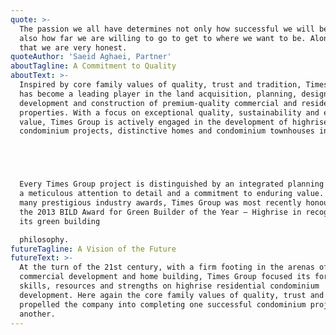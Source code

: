 ```yaml
---
quote: >-
  The passion we all have determines not only how successful we will be, but
  also how far we are willing to go to get to where we want to be. Along with
  that we are very honest.
quoteAuthor: 'Saeid Aghaei, Partner'
aboutTagline: A Commitment to Quality
aboutText: >-
  Inspired by core family values of quality, trust and tradition, Times Group
  has become a leading player in the land acquisition, planning, design,
  development and construction of premium-quality commercial and residential
  properties. With a focus on exceptional quality, sustainability and enduring
  value, Times Group is actively engaged in the development of highrise
  condominium projects, distinctive homes and condominium townhouses in the GTA.





  Every Times Group project is distinguished by an integrated planning process,
  a meticulous attention to detail and a commitment to enduring value. Winner of
  many prestigious industry awards, Times Group was most recently honoured with
  the 2013 BILD Award for Green Builder of the Year – Highrise in recognition of
  its green building 

  philosophy.
futureTagline: A Vision of the Future
futureText: >-
  At the turn of the 21st century, with a firm footing in the arenas of
  commercial development and home building, Times Group focused its formidable
  skills, resources and strengths on highrise residential condominium
  development. Here again the core family values of quality, trust and tradition
  propelled the company into completing one successful condominium project after
  another.
---
```


